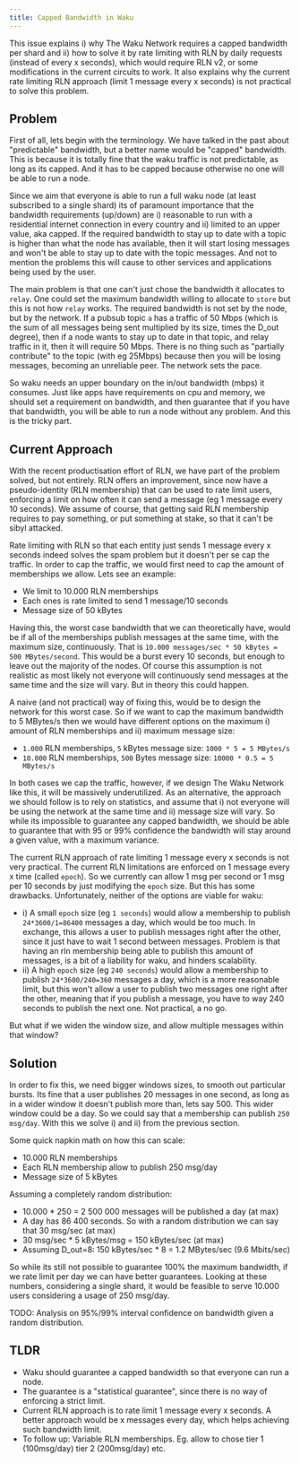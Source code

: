 ```yaml
---
title: Capped Bandwidth in Waku
---
```


This issue explains i) why The Waku Network requires a capped bandwidth per shard and ii) how to solve it by rate limiting with RLN by daily requests (instead of every x seconds), which would require RLN v2, or some modifications in the current circuits to work. It also explains why the current rate limiting RLN approach (limit 1 message every x seconds) is not practical to solve this problem.

## Problem

First of all, lets begin with the terminology. We have talked in the past about "predictable" bandwidth, but a better name would be "capped" bandwidth. This is because it is totally fine that the waku traffic is not predictable, as long as its capped. And it has to be capped because otherwise no one will be able to run a node.

Since we aim that everyone is able to run a full waku node (at least subscribed to a single shard) its of paramount importance that the bandwidth requirements (up/down) are i) reasonable to run with a residential internet connection in every country and ii) limited to an upper value, aka capped. If the required bandwidth to stay up to date with a topic is higher than what the node has available, then it will start losing messages and won't be able to stay up to date with the topic messages. And not to mention the problems this will cause to other services and applications being used by the user.

The main problem is that one can't just chose the bandwidth it allocates to `relay`. One could set the maximum bandwidth willing to allocate to `store` but this is not how `relay` works. The required bandwidth is not set by the node, but by the network. If a pubsub topic `a` has a traffic of 50 Mbps (which is the sum of all messages being sent multiplied by its size, times the D_out degree), then if a node wants to stay up to date in that topic, and relay traffic in it, then it will require 50 Mbps. There is no thing such as "partially contribute" to the topic (with eg 25Mbps) because then you will be losing messages, becoming an unreliable peer. The network sets the pace.

So waku needs an upper boundary on the in/out bandwidth (mbps) it consumes. Just like apps have requirements on cpu and memory, we should set a requirement on bandwidth, and then guarantee that if you have that bandwidth, you will be able to run a node without any problem. And this is the tricky part.

## Current Approach

With the recent productisation effort of RLN, we have part of the problem solved, but not entirely. RLN offers an improvement, since now have a pseudo-identity (RLN membership) that can be used to rate limit users, enforcing a limit on how often it can send a message (eg 1 message every 10 seconds). We assume of course, that getting said RLN membership requires to pay something, or put something at stake, so that it can't be sibyl attacked.

Rate limiting with RLN so that each entity just sends 1 message every x seconds indeed solves the spam problem but it doesn't per se cap the traffic. In order to cap the traffic, we would first need to cap the amount of memberships we allow. Lets see an example: 
- We limit to 10.000 RLN memberships
- Each ones is rate limited to send 1 message/10 seconds
- Message size of 50 kBytes

Having this, the worst case bandwidth that we can theoretically have, would be if all of the memberships publish messages at the same time, with the maximum size, continuously. That is `10.000 messages/sec * 50 kBytes = 500 MBytes/second`. This would be a burst every 10 seconds, but enough to leave out the majority of the nodes. Of course this assumption is not realistic as most likely not everyone will continuously send messages at the same time and the size will vary. But in theory this could happen.

A naive (and not practical) way of fixing this, would be to design the network for this worst case. So if we want to cap the maximum bandwidth to 5 MBytes/s then we would have different options on the maximum i) amount of RLN memberships and ii) maximum message size:
- `1.000` RLN memberships, `5` kBytes message size: `1000 * 5 = 5 MBytes/s`
- `10.000` RLN memberships, `500` Bytes message size: `10000 * 0.5 = 5 MBytes/s`

In both cases we cap the traffic, however, if we design The Waku Network like this, it will be massively underutilized. As an alternative, the approach we should follow is to rely on statistics, and assume that i) not everyone will be using the network at the same time and ii) message size will vary. So while its impossible to guarantee any capped bandwidth, we should be able to guarantee that with 95 or 99% confidence the bandwidth will stay around a given value, with a maximum variance.

The current RLN approach of rate limiting 1 message every x seconds is not very practical. The current RLN limitations are enforced on 1 message every x time (called `epoch`). So we currently can allow 1 msg per second or 1 msg per 10 seconds by just modifying the `epoch` size. But this has some drawbacks. Unfortunately, neither of the options are viable for waku:
- i) A small `epoch` size (eg `1 seconds`) would allow a membership to publish `24*3600/1=86400` messages a day, which would be too much. In exchange, this allows a user to publish messages right after the other, since it just have to wait 1 second between messages. Problem is that having an rln membership being able to publish this amount of messages, is a bit of a liability for waku, and hinders scalability.
- ii) A high `epoch` size (eg `240 seconds`) would allow a membership to publish `24*3600/240=360` messages a day, which is a more reasonable limit, but this won't allow a user to publish two messages one right after the other, meaning that if you publish a message, you have to way 240 seconds to publish the next one. Not practical, a no go.

But what if we widen the window size, and allow multiple messages within that window?


## Solution

In order to fix this, we need bigger windows sizes, to smooth out particular bursts. Its fine that a user publishes 20 messages in one second, as long as in a wider window it doesn't publish more than, lets say 500. This wider window could be a day. So we could say that a membership can publish `250 msg/day`. With this we solve i) and ii) from the previous section.

Some quick napkin math on how this can scale:
- 10.000 RLN memberships
- Each RLN membership allow to publish 250 msg/day
- Message size of 5 kBytes

Assuming a completely random distribution:
- 10.000 * 250 = 2 500 000 messages will be published a day (at max)
- A day has 86 400 seconds. So with a random distribution we can say that 30 msg/sec (at max)
- 30 msg/sec * 5 kBytes/msg = 150 kBytes/sec (at max)
- Assuming D_out=8: 150 kBytes/sec * 8 = 1.2 MBytes/sec (9.6 Mbits/sec)

So while its still not possible to guarantee 100% the maximum bandwidth, if we rate limit per day we can have better guarantees. Looking at these numbers, considering a single shard, it would be feasible to serve 10.000 users considering a usage of 250 msg/day.

TODO: Analysis on 95%/99% interval confidence on bandwidth given a random distribution.

## TLDR

- Waku should guarantee a capped bandwidth so that everyone can run a node.
- The guarantee is a "statistical guarantee", since there is no way of enforcing a strict limit.
- Current RLN approach is to rate limit 1 message every x seconds. A better approach would be x messages every day, which helps achieving such bandwidth limit.
- To follow up: Variable RLN memberships. Eg. allow to chose tier 1 (100msg/day) tier 2 (200msg/day) etc.